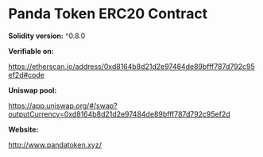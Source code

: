 # Panda Token ERC20 Contract

**Solidity version:** ^0.8.0

**Verifiable on:**

https://etherscan.io/address/0xd8164b8d21d2e97484de89bfff787d792c95ef2d#code

**Uniswap pool:**

https://app.uniswap.org/#/swap?outputCurrency=0xd8164b8d21d2e97484de89bfff787d792c95ef2d

**Website:**

http://www.pandatoken.xyz/
